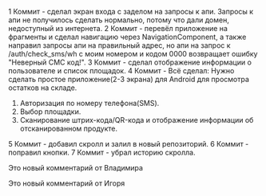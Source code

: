 1 Коммит - сделал экран входа с заделом на запросы к апи. Запросы к апи не получилось сделать нормально, потому что дали домен, недоступный из интернета.
2 Коммит - перевёл приложение на фрагменты и сделал навигацию через NavigationComponent, а также направил запросы апи на правильный адрес, но апи на запрос к /auth/check_sms/wh с моим номером и кодом 0000 возвращает ошибку "Неверный СМС код!".
3 Коммит - сделал отображение информации о пользователе и список площадок.
4 Коммит - Всё сделал:
Нужно сделать простое приложение(2-3 экрана) для Android для просмотра остатков на складе.
1. Авторизация по номеру телефона(SMS).
2. Выбор площадки.
3. Сканирование штрих-кода/QR-кода и отображение информации об отсканированном продукте.

5 Коммит - добавил скролл и залил в новый репозиторий.
6 Коммит - поправил кнопки.
7 Коммит - убрал историю скролла.


Это новый комментарий от Владимира

Это новый комментарий от Игоря
